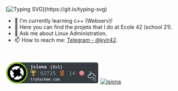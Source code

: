 [![Typing SVG](https://readme-typing-svg.herokuapp.com?font=Hack&color=%239315B7&lines=Hello+friend.+Hello+friend?)](https://git.io/typing-svg)

<!--
**AJ-Se7eN/AJ-Se7eN** is a ✨ _special_ ✨ repository because its `README.md` (this file) appears on your GitHub profile.
-->

- 🔭 I'm currently learning c++ (Webserv)!
- 🌱 Here you can find the projets that I do at Ecole 42 (school 21).
- 💬 Ask me about Linux Administration.
- 📫 How to reach me: [Telegram - @kylr42](https://t.me/kylr42).

</br>

[ ![jsiona](./assets/thm_propic.png)](https://tryhackme.com/p/jsiona)
[ ![jsiona](https://www.hackthebox.eu/badge/image/848069)](https://www.hackthebox.eu/home/users/profile/848069)




